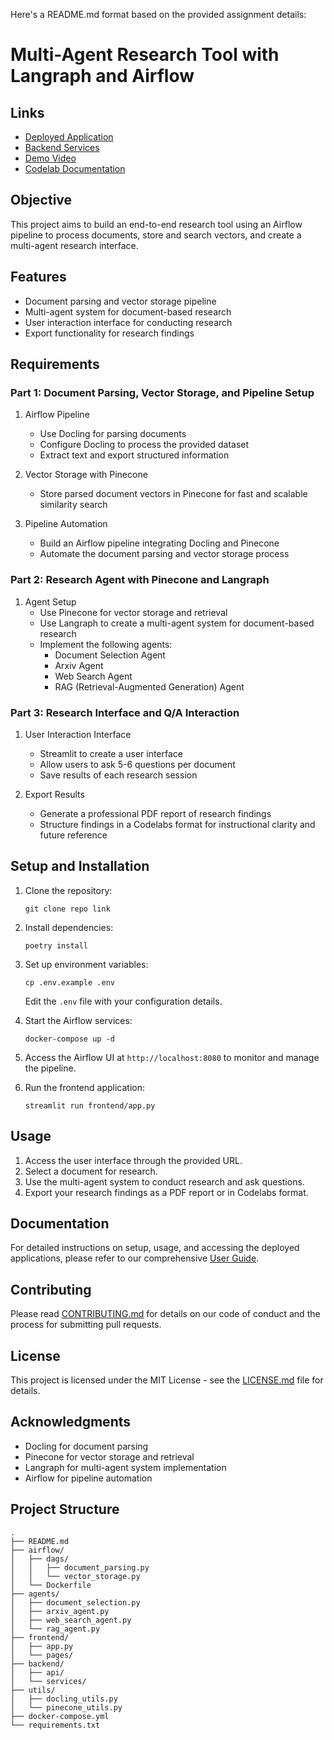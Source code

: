 Here's a README.md format based on the provided assignment details:

# Multi-Agent Research Tool with Langraph and Airflow

## Links

- [Deployed Application](https://your-app-url.com)
- [Backend Services](https://your-backend-url.com)
- [Demo Video](https://your-video-url.com)
- [Codelab Documentation](https://your-codelab-url.com)

## Objective

This project aims to build an end-to-end research tool using an Airflow pipeline to process documents, store and search vectors, and create a multi-agent research interface.

## Features

- Document parsing and vector storage pipeline
- Multi-agent system for document-based research
- User interaction interface for conducting research
- Export functionality for research findings



## Requirements

### Part 1: Document Parsing, Vector Storage, and Pipeline Setup

1. Airflow Pipeline
   - Use Docling for parsing documents
   - Configure Docling to process the provided dataset
   - Extract text and export structured information

2. Vector Storage with Pinecone
   - Store parsed document vectors in Pinecone for fast and scalable similarity search

3. Pipeline Automation
   - Build an Airflow pipeline integrating Docling and Pinecone
   - Automate the document parsing and vector storage process

### Part 2: Research Agent with Pinecone and Langraph

1. Agent Setup
   - Use Pinecone for vector storage and retrieval
   - Use Langraph to create a multi-agent system for document-based research
   - Implement the following agents:
     - Document Selection Agent
     - Arxiv Agent
     - Web Search Agent
     - RAG (Retrieval-Augmented Generation) Agent

### Part 3: Research Interface and Q/A Interaction

1. User Interaction Interface
   - Streamlit to create a user interface
   - Allow users to ask 5-6 questions per document
   - Save results of each research session

2. Export Results
   - Generate a professional PDF report of research findings
   - Structure findings in a Codelabs format for instructional clarity and future reference

## Setup and Installation

1. Clone the repository:
   ```
   git clone repo link
   ```

2. Install dependencies:
   ```
   poetry install
   ```

3. Set up environment variables:
   ```
   cp .env.example .env
   ```
   Edit the `.env` file with your configuration details.

4. Start the Airflow services:
   ```
   docker-compose up -d
   ```

5. Access the Airflow UI at `http://localhost:8080` to monitor and manage the pipeline.

6. Run the frontend application:
   ```
   streamlit run frontend/app.py
   ```

## Usage

1. Access the user interface through the provided URL.
2. Select a document for research.
3. Use the multi-agent system to conduct research and ask questions.
4. Export your research findings as a PDF report or in Codelabs format.

## Documentation

For detailed instructions on setup, usage, and accessing the deployed applications, please refer to our comprehensive [User Guide](docs/user_guide.md).

## Contributing

Please read [CONTRIBUTING.md](CONTRIBUTING.md) for details on our code of conduct and the process for submitting pull requests.

## License

This project is licensed under the MIT License - see the [LICENSE.md](LICENSE.md) file for details.

## Acknowledgments

- Docling for document parsing
- Pinecone for vector storage and retrieval
- Langraph for multi-agent system implementation
- Airflow for pipeline automation


## Project Structure

```
.
├── README.md
├── airflow/
│   ├── dags/
│   │   ├── document_parsing.py
│   │   └── vector_storage.py
│   └── Dockerfile
├── agents/
│   ├── document_selection.py
│   ├── arxiv_agent.py
│   ├── web_search_agent.py
│   └── rag_agent.py
├── frontend/
│   ├── app.py
│   └── pages/
├── backend/
│   ├── api/
│   └── services/
├── utils/
│   ├── docling_utils.py
│   └── pinecone_utils.py
├── docker-compose.yml
└── requirements.txt
```
